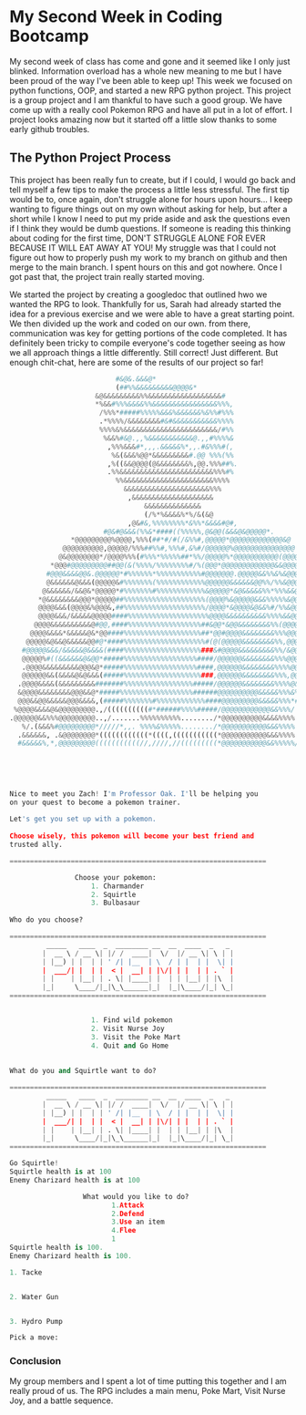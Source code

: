 # My Second Week in Coding Bootcamp

My second week of class has come and gone and it seemed like I only just blinked. Information overload has a whole new meaning to me but I have been proud of the way I've been able to keep up! This week we focused on python functions, OOP, and started a new RPG python project. This project is a group project and I am thankful to have such a good group. We have come up with a really cool Pokemon RPG and have all put in a lot of effort. I project looks amazing now but it started off a little slow thanks to some early github troubles.

## The Python Project Process

This project has been really fun to create, but if I could, I would go back and tell myself a few tips to make the process a little less stressful. The first tip would be to, once again, don't struggle alone for hours upon hours... I keep wanting to figure things out on my own without asking for help, but after a short while I know I need to put my pride aside and ask the questions even if I think they would be dumb questions. If someone is reading this thinking about coding for the first time, DON'T STRUGGLE ALONE FOR EVER BECAUSE IT WILL EAT AWAY AT YOU! My struggle was that I could not figure out how to properly push my work to my branch on github and then merge to the main branch. I spent hours on this and got nowhere. Once I got past that, the project train really started moving.

We started the project by creating a googledoc that outlined hwo we wanted the RPG to look. Thankfully for us, Sarah had already started the idea for a previous exercise and we were able to have a great starting point. We then divided up the work and coded on our own. from there, communication was key for getting portions of the code completed. It has definitely been tricky to compile everyone's code together seeing as how we all approach things a little differently. Still correct! Just different. But enough chit-chat, here are some of the results of our project so far!
```python
                          #&@&.&&&@*                                            
                          (##%%&&&&&&&&&@@@@&*                                  
                     &@&&&&&&&&&%%&&&&&&&&&&&&&&&&&&#                           
                     *%&&#%%%&&&&%%&&&&&&&&&&&&&&&&%%%,                         
                      /%%%*#####%%%%%&&&%&&&&&&%&%%#%%%                         
                      .*%%%%/&&&&&&&&#&#&&&&&&&&&&&%%%%                         
                      %%%%&%&&&&&&&&&&&&&&&&&&&&&&&/#%%                         
                       %&&%#&@.,,%&&&&&&&&&&&@.,,#%%%%&                         
                        ,%%%&&&#*,,,.&&&&&%*,,.#&%%%#(,                         
                         %&(&&&%@@*&&&&&&&&&#.@@ %%%(%%                         
                        ,%((&&@@@@(@&&&&&&&&%,@@.%%%##%.                        
                        .%%&&&&&&&&&&&&&&&&&&&&&&&%%%#%                         
                          %%&&&&&&&&&&&&&&&&&&&&&&%%%%                          
                            &&&&&&&&&&&&&&&&&&&&&%%%                            
                             ,&&&&&&&&&&&&&&&&&&&&                              
                                 &&&&&&&&&&&&&&                                 
                                 (/%*%&&&&%*%/&(&@                              
                             ,@&#&,%%%%%%%%*&%%*&&&&#@#,                        
                       #@&#@&&&(%%&*####((%%%%%,@&@@(&&&@&@@@@@*.               
               *@@@@@@@@@%@@@@,%%%(##*#/#(/&%%#,@@@@@*@@@@@@@@@@@@@&@           
             @@@@@@@@@@,@@@@@/%%%##%%#,%%%#,&%#/@@@@@@%@@@@@@@@@@@@@@@          
            @&@@@@@@@@*/@@@@%%%(#%%%*%%%%%##*%%/@@@@@%*@@@@@@@@@@@(@@@@@.       
          *@@@#@@@@@@@@@##@@(&(%%%%/%%%%%%%%#/%(@@@*@@@@@@@@@@@@@&&@@@@@@&      
         #@@@&&&&@@&.@@@@@@*#%%%%%%*%%%%%%%%%%%#@@@@@@@.@@@@@&&%%&%&@@@@@@%     
         @&&&&&&@&&&(@@@@@&#%%%%%%%(%%%%%%%%%%%%@@@@@@&&&&&&@@%%/%%&@@@@@&&/    
        @&&&&&&/&&@&*@@@@@*#%%%%%%%#%%%%%%%%%%%%&@@@@@*&@&&&&&%%*%%%&&@@@@@@*   
       *@&&&&&&&&@@@*@@@@@##%%%%%%%%%%%%%%%%%%%%(@@@@%&@@@@@&&&%%%%%&@@@@@@@&   
       @@@@&&&(@@@@&%@@@&,##%%%%%%%%%%%%%%%%%%%%/@@@@*&@@@@&@&&%#/%%&@@@@@@@&%  
       @@@@&&&/&&&&&@@@@@####%%%%%%%%%%%%%%%%%%%%@@@@&&&&&&&&&&%%%%&&@@@@@@@&%% 
      @@@@&&&&&&&&&&@#@@,####%%%%%%%%%%%%%%%%%%##&@@*&@@&&&&&&&&%%(@@@@@@@@@@&% 
     @@@@&&&&*&&&&&@&*@@####%%%%%%%%%%%%%%%%%%%##*@@#@@@@&&&&&&&&%%%@@@@@@@@@&%/
    @@@@@&@&&@&&&&&@@#@*####%%%%%%%%%%%%%%%%%%%%#(@(@@@@@&&&&&&&&%%,@@@@@@@@@&%&
   #@@@@@&&&/&&&&&@&&&&(####%%%%%%%%%%%%%%%%%%%###&#@@@@&&&&&&&&&%%/&@@@@@@@@%%%
   @@@@@%#((&&&&&&@&@@*#####%%%%%%%%%%%%%%%%%%####/@@@@@@&&&&&&&&%%%@@@@@@@&%%( 
   .@@@@&&&&&&&&&@@@&@*#####%%%%%%%%%%%%%%%%%%####,@@@@@@&&&&&&&&%%%%@@%%%%%&   
   @@@@@@&&(&&&&@&@&&&(#####%%%%%%%%%%%%%%%%%%%###,@@@@@@&&&&&&&&%%%,@@&&%%.    
  .@@@@&&&&(&&&&&&&&&#######%%%%%%%%%%%%%%%%%#####/@@@@@@&&&&&&&&%%%%@&%%&      
  &@@@@&&&&&&&&@@@&&@*#####%%%%%%%%%%%%%%%%%%######@@@@@@@@@@&&&&&%%%&%%        
  @@@&&@@&&&&&@@@&&&&,(#####%%%%%%%#%%%%%%%%%%%%####@@@@@@@@@&&&&&%%%*#         
 %@@@@&&&&@&@@@@@@@@@.,/((((((((((#*######%%%%#####/@@@@@@@@@@@@&&%%%/          
.@@@@@@&&%%%@@@@@@@@@..,/.......%%%%%%%%%%......../*@@@@@@@@@@&&&&%%%%          
   %/.(&&&%#@@@@@@@@@*/////*,,. %%%%&%%%%%......../*@@@@@@@@@@@&&&%%%%          
  .&&&&&&, .&@@@@@@@@*((((((((((((*((((,(((((((((((*@@@@@@@@@@@&&&%%%%.         
  #&&&&&%,*,@@@@@@@@@(((((((((((//,////,//(((((((((*@@@@@@@@@@@&&%%%%%/         
        
          
        
        

Nice to meet you Zach! I'm Professor Oak. I'll be helping you 
on your quest to become a pokemon trainer. 
 
Let's get you set up with a pokemon.
 
Choose wisely, this pokemon will become your best friend and 
trusted ally.

===============================================================

                Choose your pokemon:
                    1. Charmander
                    2. Squirtle
                    3. Bulbasaur
              
Who do you choose? 
```
```python
===============================================================
         _____   ____  _  ________ __  __  ____  _   _ 
        |  __ \ / __ \| |/ /  ____|  \/  |/ __ \| \ | |
        | |__) | |  | | ' /| |__  | \  / | |  | |  \| |
        |  ___/| |  | |  < |  __| | |\/| | |  | | . ` |
        | |    | |__| | . \| |____| |  | | |__| | |\  |
        |_|     \____/|_|\_\______|_|  |_|\____/|_| \_|
===============================================================


                    1. Find wild pokemon
                    2. Visit Nurse Joy
                    3. Visit the Poke Mart
                    4. Quit and Go Home
    
          
What do you and Squirtle want to do? 
```
```python
===============================================================
         _____   ____  _  ________ __  __  ____  _   _ 
        |  __ \ / __ \| |/ /  ____|  \/  |/ __ \| \ | |
        | |__) | |  | | ' /| |__  | \  / | |  | |  \| |
        |  ___/| |  | |  < |  __| | |\/| | |  | | . ` |
        | |    | |__| | . \| |____| |  | | |__| | |\  |
        |_|     \____/|_|\_\______|_|  |_|\____/|_| \_|
===============================================================

Go Squirtle!
Squirtle health is at 100
Enemy Charizard health is at 100

                  What would you like to do?
                         1.Attack
                         2.Defend
                         3.Use an item
                         4.Flee
                         1
Squirtle health is 100.
Enemy Charizard health is 100.

1. Tacke


2. Water Gun


3. Hydro Pump

Pick a move: 
```
### Conclusion
My group members and I spent a lot of time putting this together and I am really proud of us. The RPG includes a main menu, Poke Mart, Visit Nurse Joy, and a battle sequence. 
